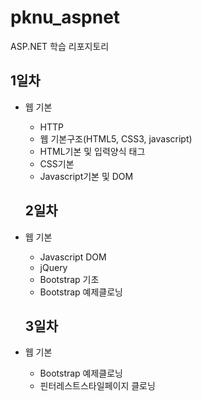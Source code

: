 # pknu_aspnet
ASP.NET 학습 리포지토리

## 1일차
- 웹 기본
  - HTTP
  - 웹 기본구조(HTML5, CSS3, javascript)
  - HTML기본 및 입력양식 태그
  - CSS기본
  - Javascript기본 및 DOM

  ## 2일차
- 웹 기본
  - Javascript DOM
  - jQuery
  - Bootstrap 기초
  - Bootstrap 예제클로닝

  ## 3일차
- 웹 기본
    - Bootstrap 예제클로닝
    - 핀터레스트스타일페이지 클로닝
